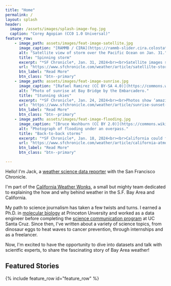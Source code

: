 ```yaml
---
title: "Home"
permalink: /
layout: splash
header:
  image: /assets/images/splash-image-fog.jpg
  caption: "Corey Agopian (CC0 1.0 Universal)"
feature_row:
    - image_path: assets/images/feat-image-satellite.jpg
      image_caption: "[RAMMB / CIRA](https://rammb-slider.cira.colostate.edu/)"
      alt: "Satellite view of storm over the Pacific Ocean on Jan. 31."
      title: "Spinning storm"
      excerpt: "*SF Chronicle*, Jan. 31, 2024<br><br>Satellite images show strong California storm spiraling over Pacific Ocean."
      url: "https://www.sfchronicle.com/weather/article/satellilte-storm-18639791.php"
      btn_label: "Read More"
      btn_class: "btn--primary"
    - image_path: assets/images/feat-image-sunrise.jpg
      image_caption: "[Rafael Ramirez (CC BY-SA 4.0)](https://commons.wikimedia.org/wiki/File:San_Francisco-Bay_Bridge_Sunrise.jpg)"
      alt: "Photo of sunrise at Bay Bridge by the Embarcadero."
      title: "Stunning skies"
      excerpt: "*SF Chronicle*, Jan. 24, 2024<br><br>Photos show ‘amazing’ Bay Area sunrises and sunsets. Here’s why they’ve looked so incredible lately."
      url: "https://www.sfchronicle.com/weather/article/sunrise-sunset-bay-area-18615926.php"
      btn_label: "Read More"
      btn_class: "btn--primary"    
    - image_path: assets/images/feat-image-flooding.jpg
      image_caption: "[Bruce Washburn (CC BY 2.0)](https://commons.wikimedia.org/wiki/File:Flood_at_42nd_St_under_cross_(52601112746).jpg)"
      alt: "Photograph of flooding under an overpass."
      title: "Back-to-back storms"
      excerpt: "*SF Chronicle*, Jan. 18, 2024<br><br>California could face more atmospheric river ‘super-sequences,’ study finds."
      url: "https://www.sfchronicle.com/weather/article/california-atmospheric-river-18613123.php"
      btn_label: "Read More"
      btn_class: "btn--primary"

---
```


Hello! I'm Jack, a [weather science data reporter](https://www.sfchronicle.com/author/jack-lee/) with the San Francisco Chronicle.

I'm part of the [California Weather Wonks](https://www.sfchronicle.com/weather/article/sf-chronicle-weather-team-17380617.php), a small but mighty team dedicated to explaining the how and why behind weather in the S.F. Bay Area and California.

My path to science journalism has taken a few twists and turns. I earned a Ph.D. in [molecular biology](https://molbio.princeton.edu/) at Princeton Unversity and worked as a data engineer before completing the [science communication program](https://scicom.ucsc.edu/) at UC Santa Cruz. Since then, I've written about a variety of science topics, from dinosaur eggs to heat waves to cancer prevention, through internships and as a freelancer.

Now, I'm excited to have the opportunity to dive into datasets and talk with scientfic experts, to share the fascinating story of Bay Area weather!

## Featured Stories
{% include feature_row id="feature_row" %}
